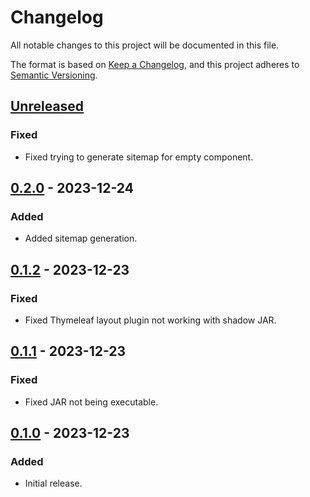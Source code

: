 # Changelog

All notable changes to this project will be documented in this file.

The format is based on [Keep a Changelog](https://keepachangelog.com/en/1.0.0/), and this project adheres
to [Semantic Versioning](https://semver.org/spec/v2.0.0.html).

## [Unreleased]

### Fixed

-   Fixed trying to generate sitemap for empty component.

## [0.2.0] - 2023-12-24

### Added

-   Added sitemap generation.

## [0.1.2] - 2023-12-23

### Fixed

-   Fixed Thymeleaf layout plugin not working with shadow JAR.

## [0.1.1] - 2023-12-23

### Fixed

-   Fixed JAR not being executable.

## [0.1.0] - 2023-12-23

### Added

-   Initial release.

[Unreleased]: https://github.com/refinedmods/refinedsites/compare/v0.2.0...HEAD

[0.2.0]: https://github.com/refinedmods/refinedsites/compare/v0.1.2...v0.2.0

[0.1.2]: https://github.com/refinedmods/refinedsites/compare/v0.1.1...v0.1.2

[0.1.1]: https://github.com/refinedmods/refinedsites/compare/v0.1.0...v0.1.1

[0.1.0]: https://github.com/refinedmods/refinedsites/compare/32dcd996fc886487d1de05db803bb4e3e1bda6cd...v0.1.0
